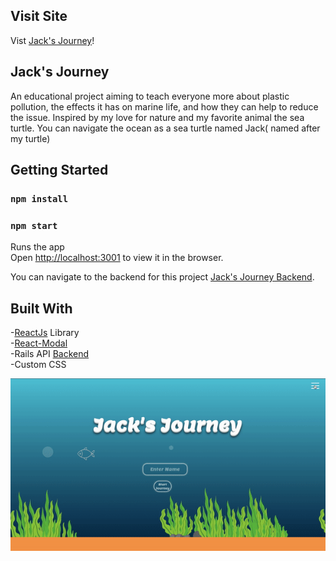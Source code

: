 ## Visit Site
Vist [Jack's Journey](https://jacks-journey.herokuapp.com/)!

## Jack's Journey

An educational project aiming to teach everyone more about plastic pollution, the effects it has on marine life, and how they can help to reduce the issue. Inspired by my love for nature and my favorite animal the sea turtle. You can navigate the ocean as a sea turtle named Jack( named after my turtle)

## Getting Started

### `npm install`

### `npm start`

Runs the app <br />
Open [http://localhost:3001](http://localhost:3001) to view it in the browser.

You can navigate to the backend for this project  [Jack's Journey Backend](https://github.com/Samanthaponce5/plasticTalesBackend).


## Built With
-[ReactJs](https://reactjs.org/) Library <br>
-[React-Modal](https://www.npmjs.com/package/react-modal)<br>
-Rails API [Backend](https://github.com/Samanthaponce5/plasticTalesBackend)<br>
-Custom CSS<br>

<img src="src/img/heroku.gif">
